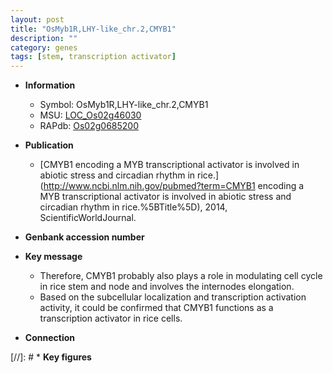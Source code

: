 ```yaml
---
layout: post
title: "OsMyb1R,LHY-like_chr.2,CMYB1"
description: ""
category: genes
tags: [stem, transcription activator]
---
```


* **Information**  
    + Symbol: OsMyb1R,LHY-like_chr.2,CMYB1  
    + MSU: [LOC_Os02g46030](http://rice.uga.edu/cgi-bin/ORF_infopage.cgi?orf=LOC_Os02g46030)  
    + RAPdb: [Os02g0685200](https://rapdb.dna.affrc.go.jp/locus/?name=Os02g0685200)  

* **Publication**  
    + [CMYB1 encoding a MYB transcriptional activator is involved in abiotic stress and circadian rhythm in rice.](http://www.ncbi.nlm.nih.gov/pubmed?term=CMYB1 encoding a MYB transcriptional activator is involved in abiotic stress and circadian rhythm in rice.%5BTitle%5D), 2014, ScientificWorldJournal.

* **Genbank accession number**  

* **Key message**  
    + Therefore, CMYB1 probably also plays a role in modulating cell cycle in rice stem and node and involves the internodes elongation.
    + Based on the subcellular localization and transcription activation activity, it could be confirmed that CMYB1 functions as a transcription activator in rice cells.

* **Connection**  

[//]: # * **Key figures**  


